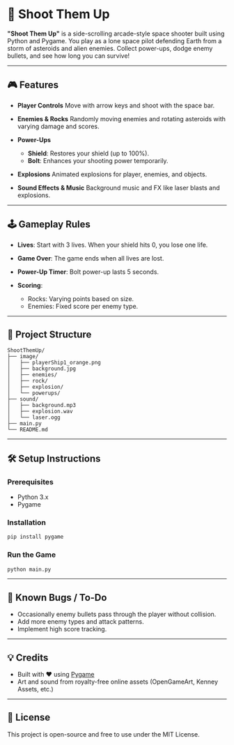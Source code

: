 # 🚀 Shoot Them Up

**"Shoot Them Up"** is a side-scrolling arcade-style space shooter built using Python and Pygame. You play as a lone space pilot defending Earth from a storm of asteroids and alien enemies. Collect power-ups, dodge enemy bullets, and see how long you can survive!

---

## 🎮 Features

* **Player Controls**
  Move with arrow keys and shoot with the space bar.

* **Enemies & Rocks**
  Randomly moving enemies and rotating asteroids with varying damage and scores.

* **Power-Ups**

  * **Shield**: Restores your shield (up to 100%).
  * **Bolt**: Enhances your shooting power temporarily.

* **Explosions**
  Animated explosions for player, enemies, and objects.

* **Sound Effects & Music**
  Background music and FX like laser blasts and explosions.

---

## 🕹️ Gameplay Rules

* **Lives**: Start with 3 lives. When your shield hits 0, you lose one life.
* **Game Over**: The game ends when all lives are lost.
* **Power-Up Timer**: Bolt power-up lasts 5 seconds.
* **Scoring**:

  * Rocks: Varying points based on size.
  * Enemies: Fixed score per enemy type.

---

## 📁 Project Structure

```
ShootThemUp/
├── image/
│   ├── playerShip1_orange.png
│   ├── background.jpg
│   ├── enemies/
│   ├── rock/
│   ├── explosion/
│   └── powerups/
├── sound/
│   ├── background.mp3
│   ├── explosion.wav
│   └── laser.ogg
├── main.py
└── README.md
```

---

## 🛠️ Setup Instructions

### Prerequisites

* Python 3.x
* Pygame

### Installation

```bash
pip install pygame
```

### Run the Game

```bash
python main.py
```

---

## 🚧 Known Bugs / To-Do

* Occasionally enemy bullets pass through the player without collision.
* Add more enemy types and attack patterns.
* Implement high score tracking.

---


## 💡 Credits

* Built with ❤️ using [Pygame](https://www.pygame.org/news)
* Art and sound from royalty-free online assets (OpenGameArt, Kenney Assets, etc.)

---

## 📜 License

This project is open-source and free to use under the MIT License.


